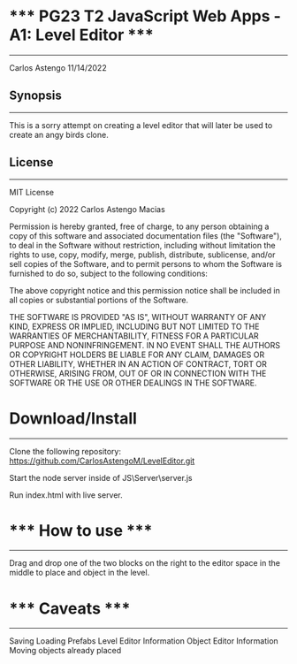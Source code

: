 # *** PG23 T2 JavaScript Web Apps  - A1: Level Editor ***
---------------------------------------
Carlos Astengo
11/14/2022

## Synopsis
---------------
This is a sorry attempt on creating a level editor that will later be used to 
create an angy birds clone.

## License
---------------

MIT License

Copyright (c) 2022 Carlos Astengo Macias

Permission is hereby granted, free of charge, to any person obtaining a copy
of this software and associated documentation files (the "Software"), to deal
in the Software without restriction, including without limitation the rights
to use, copy, modify, merge, publish, distribute, sublicense, and/or sell
copies of the Software, and to permit persons to whom the Software is
furnished to do so, subject to the following conditions:

The above copyright notice and this permission notice shall be included in all
copies or substantial portions of the Software.

THE SOFTWARE IS PROVIDED "AS IS", WITHOUT WARRANTY OF ANY KIND, EXPRESS OR
IMPLIED, INCLUDING BUT NOT LIMITED TO THE WARRANTIES OF MERCHANTABILITY,
FITNESS FOR A PARTICULAR PURPOSE AND NONINFRINGEMENT. IN NO EVENT SHALL THE
AUTHORS OR COPYRIGHT HOLDERS BE LIABLE FOR ANY CLAIM, DAMAGES OR OTHER
LIABILITY, WHETHER IN AN ACTION OF CONTRACT, TORT OR OTHERWISE, ARISING FROM,
OUT OF OR IN CONNECTION WITH THE SOFTWARE OR THE USE OR OTHER DEALINGS IN THE
SOFTWARE.

# Download/Install
---------------------------------------
Clone the following repository: https://github.com/CarlosAstengoM/LevelEditor.git

Start the node server inside of JS\Server\server.js

Run index.html with live server.

# *** How to use ***
---------------------------------------
Drag and drop one of the two blocks on the right to the editor space in the middle
to place and object in the level.

# *** Caveats ***
---------------------------------------
Saving
Loading
Prefabs
Level Editor Information
Object Editor Information
Moving objects already placed
